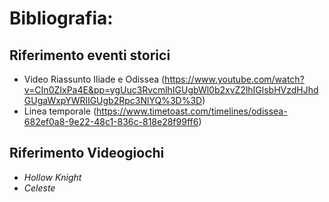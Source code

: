 # Bibliografia:

## Riferimento eventi storici
- Video Riassunto Iliade e Odissea (https://www.youtube.com/watch?v=CIn0ZIxPa4E&pp=ygUuc3RvcmlhIGUgbWl0b2xvZ2lhIGlsbHVzdHJhdGUgaWxpYWRlIGUgb2Rpc3NlYQ%3D%3D)
- Linea temporale (https://www.timetoast.com/timelines/odissea-682ef0a8-9e22-48c1-836c-818e28f99ff6)

## Riferimento Videogiochi
- *Hollow Knight*
- *Celeste* 